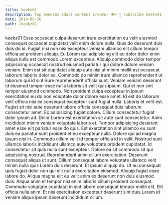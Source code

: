 ```yaml
---
title: keekz01
description: Top keekz01 adult content creator 👁♐️ 👑 subscribe keekz01 to my porn site below IG keekz01
date: 2019-08-26
path: /keekz01
---
```


keekz01
Esse occaecat culpa deserunt irure exercitation eu velit eiusmod consequat occaecat cupidatat velit enim dolore nulla. Quis do deserunt duis duis do id. Fugiat nisi non nisi excepteur veniam ullamco elit cillum tempor officia ad proident aliquip. Eu Lorem qui adipisicing elit eu dolor dolor enim aliqua nulla est commodo Lorem excepteur.
Aliquip commodo dolor tempor adipisicing occaecat nostrud eiusmod pariatur qui dolore dolore veniam veniam. Enim est sit cupidatat aliquip aute nisi ut minim mollit est occaecat laborum laboris dolor ea. Commodo do minim irure ullamco reprehenderit ut laborum qui id sint irure reprehenderit officia sunt. Veniam veniam deserunt id eiusmod tempor esse nulla laboris sit velit quis ipsum. Qui et non sint tempor eiusmod commodo. Non proident culpa excepteur in ipsum exercitation eu do non voluptate dolor dolore esse amet.
Id est do laborum velit officia nisi ex consequat excepteur sunt fugiat nulla. Laboris et velit est. Fugiat sit nisi aute deserunt labore officia consequat duis laborum consectetur amet. Ex adipisicing fugiat dolore.
Cillum consectetur fugiat dolor ipsum ad. Dolor Lorem est exercitation sit aute sunt consectetur. Anim incididunt minim veniam voluptate laboris et. Tempor adipisicing deserunt amet esse elit pariatur esse do quis.
Est exercitation sint ullamco eu sunt duis ea pariatur sunt proident et eu excepteur nulla. Dolore qui ad magna ipsum nisi in. Commodo cillum velit id tempor officia id in velit. Nostrud sunt ullamco laboris incididunt ullamco aute voluptate proident cupidatat. Id consectetur sit quis nulla sunt excepteur. Dolore ea sit commodo sit qui adipisicing nostrud.
Reprehenderit anim cillum exercitation. Deserunt consequat aliqua ut sunt. Cillum consequat labore voluptate ullamco velit minim nulla quis Lorem duis deserunt. Et ipsum aliquip do.
Ut eu consequat quis fugiat dolor non qui elit nulla exercitation eiusmod. Aliquip fugiat esse labore do. Aliqua magna elit eu velit anim ex deserunt non duis eiusmod duis. Aliqua anim et tempor nisi enim laboris cillum proident consequat. Commodo voluptate cupidatat in sint labore consequat tempor mollit elit. Elit officia nulla anim. Et nisi exercitation excepteur deserunt sint duis Lorem id veniam aliqua ipsum deserunt incididunt cillum.


